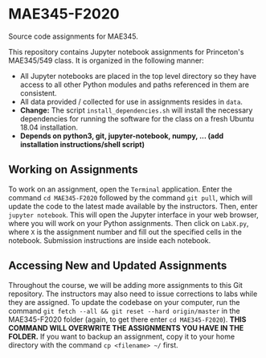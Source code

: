 # MAE345-F2020

Source code assignments for MAE345.

This repository contains Jupyter notebook assignments for Princeton's MAE345/549 class. It is organized in the following manner:

- All Jupyter notebooks are placed in the top level directory so they have access to all other Python modules and paths referenced in them are consistent.
- All data provided / collected for use in assignments resides in `data`.
- **Change:** The script `install_dependencies.sh` will install the necessary dependencies for running the software for the class on a fresh Ubuntu 18.04 installation. 
- **Depends on python3, git, jupyter-notebook, numpy, ... (add installation instructions/shell script)**

## Working on Assignments

To work on an assignment, open the `Terminal` application. Enter the command `cd MAE345-F2020` followed by the command `git pull`, which will update the code to the latest made available by the instructors. Then, enter `jupyter notebook`. This will open the Jupyter interface in your web browser, where you will work on your Python assignments. Then click on `LabX.py`, where `X` is the assignment number and fill out the specified cells in the notebook. Submission instructions are inside each notebook.

## Accessing New and Updated Assignments

Throughout the course, we will be adding more assignments to this Git repository. The instructors may also need to issue corrections to labs while they are assigned. To update the codebase on your computer, run the command `git fetch --all
 && git reset --hard origin/master` in the MAE345-F2020 folder (again, to get there enter `cd MAE345-F2020`). **THIS COMMAND WILL OVERWRITE THE ASSIGNMENTS YOU HAVE IN THE FOLDER.** If you want to backup an assignment, copy it to your home directory with the command `cp <filename> ~/` first.
